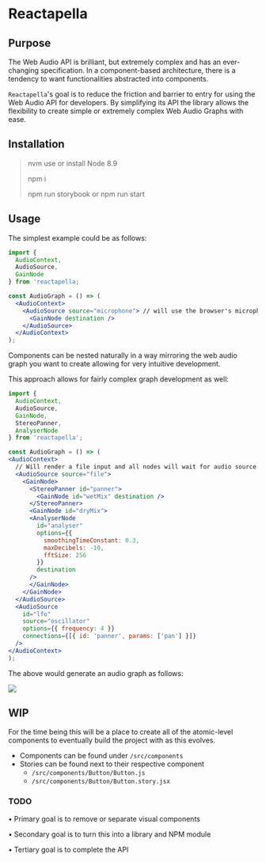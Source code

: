 # Reactapella

## Purpose

The Web Audio API is brilliant, but extremely complex and has an ever-changing specification.
In a component-based architecture, there is a
tendency to want functionalities abstracted into components.

`Reactapella`'s goal is to reduce the friction and barrier to entry for using the Web Audio API for developers.
By simplifying its API the library allows the flexibility to create simple or extremely complex Web Audio Graphs with
ease.

## Installation

> nvm use or install Node 8.9
>
> npm i
>
> npm run storybook or npm run start

## Usage

The simplest example could be as follows:

```jsx
import {
  AudioContext,
  AudioSource,
  GainNode
} from 'reactapella;

const AudioGraph = () => (
  <AudioContext>
    <AudioSource source="microphone"> // will use the browser's microphone audio stream
      <GainNode destination />
    </AudioSource>
  </AudioContext>
);
```

Components can be nested naturally in a way mirroring the web audio graph you want to create
allowing for very intuitive development.

This approach allows for fairly complex graph development as well:

```jsx
import {
  AudioContext,
  AudioSource,
  GainNode,
  StereoPanner,
  AnalyserNode
} from 'reactapella';

const AudioGraph = () => (
<AudioContext>
  // Will render a file input and all nodes will wait for audio source
  <AudioSource source="file">
    <GainNode>
      <StereoPanner id="panner">
        <GainNode id="wetMix" destination />
      </StereoPanner>
      <GainNode id="dryMix">
      <AnalyserNode
        id="analyser"
        options={{
          smoothingTimeConstant: 0.3,
          maxDecibels: -10,
          fftSize: 256
        }}
        destination
      />
      </GainNode>
    </GainNode>
  </AudioSource>
  <AudioSource
    id="lfo"
    source="oscillator"
    options={{ frequency: 4 }}
    connections={[{ id: 'panner', params: ['pan'] }]}
  />
</AudioContext>
);
```

The above would generate an audio graph as follows:

![](https://i.imgur.com/7HvQXJF.png)

## WIP

For the time being this will be a place to create all of the atomic-level components to
eventually build the project with as this evolves.

- Components can be found under `/src/components`
- Stories can be found next to their respective component
  - `/src/components/Button/Button.js`
  - `/src/components/Button/Button.story.jsx`

### TODO

• Primary goal is to remove or separate visual components

• Secondary goal is to turn this into a library and NPM module

• Tertiary goal is to complete the API
